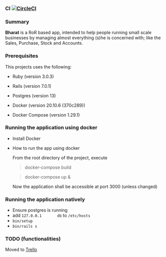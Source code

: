 ### CI [![CircleCI](https://circleci.com/gh/singals/bharat.svg?style=svg)](https://circleci.com/gh/singals/bharat)

### Summary
<b>Bharat</b> is a RoR based app, intended to help people running small scale businesses by managing almost everything 
(s)he is concerned with; like the Sales, Purchase, Stock and Accounts. 

### Prerequisites
This projects uses the following:

* Ruby (version 3.0.3)

* Rails (version 7.0.1)

* Postgres (version 13)

* Docker (version 20.10.6 (370c289))

* Docker Compose (version 1.29.1)

### Running the application using docker
* Install Docker

* How to run the app using docker

    From the root directory of the project, execute
    > docker-compose build
    
    > docker-compose up &

    Now the application shall be accessible at port 3000 (unless changed) 

### Running the application natively
* Ensure postgres is running
* add `127.0.0.1       db` to `/etc/hosts`
* `bin/setup`
* `bin/rails s`

### TODO (functionalities)
Moved to [Trello](https://trello.com/b/4TpMkaB4/bharat-story-board)